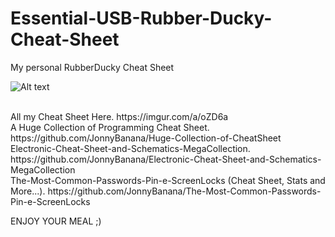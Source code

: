 # Essential-USB-Rubber-Ducky-Cheat-Sheet
My personal RubberDucky Cheat Sheet

![Alt text](https://i.imgur.com/nLn3BZS.png "My personal RubberDucky Cheat Sheet JonnyBanana")

<br>
All my Cheat Sheet Here.
https://imgur.com/a/oZD6a 
<br>
A Huge Collection of Programming Cheat Sheet.
https://github.com/JonnyBanana/Huge-Collection-of-CheatSheet
<br>
Electronic-Cheat-Sheet-and-Schematics-MegaCollection.
https://github.com/JonnyBanana/Electronic-Cheat-Sheet-and-Schematics-MegaCollection
<br>
The-Most-Common-Passwords-Pin-e-ScreenLocks (Cheat Sheet, Stats and More...).
https://github.com/JonnyBanana/The-Most-Common-Passwords-Pin-e-ScreenLocks

ENJOY YOUR MEAL ;)



